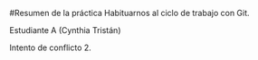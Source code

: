 #Resumen de la práctica
Habituarnos al ciclo de trabajo con Git.

Estudiante A (Cynthia Tristán)

Intento de conflicto 2.